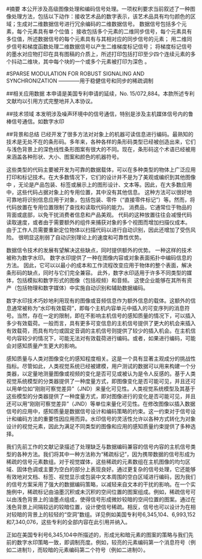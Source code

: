 #摘要
本公开涉及高级图像处理和编码信号处理。一项权利要求当前叙述了一种图像处理方法，包括以下动作：接收艺术品的数字表示，该艺术品具有均匀颜色的区域；生成对二维数据信号进行冗余编码的二维数据信号。 数据信号包括多个元素，每个元素具有单个位值； 接收包括多个元素的二维同步信号，每个元素具有多位值，所述数据信号的每个元素具有与其相对应的同步信号的元素； 用二维同步信号和梯度函数处理二维数据信号以产生二维梯度标记信号； 将梯度标记信号的墨水对应物打印在具有图稿的介质上，所述打印包括打印至少四个连续元素的多个抖动二维块，其中每个块的一个或多个元素被打印为深色 。

#SPARSE MODULATION FOR ROBUST SIGNALING AND SYNCHRONIZATION
————用于稳健信号和同步的稀疏调制

##相关应用数据
本申请是美国专利申请的延续，No. 15/072,884。本款所述专利文献均以引用方式完整地并入本协议。

##技术领域
本发明涉及噪声环境中的信号通信，特别是涉及主机媒体信号内的鲁棒信号通信。如数字水印

##背景和总结
已经开发了很多方法对对象上的机器可读信息进行编码。最熟知的技术是无处不在的条形码。多年来，各种各样的条形码类型已经被创造出来，它们与浅色背景上的深色线性条形图案有很大的不同。现在，条形码这个术语已经被用来涵盖各种形状、大小、图案和颜色的机器符号。

这些类型的代码主要被开发为可靠的数据载体，可以在多种类型的物体上广泛应用打印和标记技术。在大多数情况下，它们的设计并不是为了美观或编织到其他图像中 ，无论是产品包装、标签或展示上的图形设计、文本等。因此，在大多数应用中，这些代码占据对象上的专用位置，其中没有其他信息。 这种方法可以很好地可靠地将识别信息应用于对象，包括包装、零件（“直接零件标记”）等。然而，将代码放置在专用位置限制了查找和读取代码的能力。 消费品，它通常位于物品的背面或底部，以免干扰消费者信息和产品美观。 代码的这种放置往往会减慢代码读取速度，或者由于需要额外的组件来捕获对象的多个视图而增加扫描仪成本。 由于工作人员需要重新定位物体以扫描代码以进行自动识别，因此还增加了受伤风险。 很明显这削弱了自动识别理论上的速度和可靠性优势。

数据信令技术的发展有望解决这些缺点，同时提供额外的优势。 一种这样的技术被称为数字水印。 数字水印提供了一种在图像内容或对象表面拓扑中编码信息的方法。 因此，它可以以最小的成本和工作流程改变应用于物体的整个表面，解决条形码的缺点，同时与它们完全兼容。 此外，数字水印适用于许多不同类型的媒体，包括模拟和数字形式的图像（包括视频）和音频。 这使企业能够在其所有资产（包括物理和数字媒体）中实施自动识别和辅助数据编码。

数字水印技术巧妙地利用现有的图像或音频信息作为额外信息的载体。这额外的信息通常被称为“水印有效载荷”，即每个主机内容单元中插入的可变序列的消息符号。当然，存在一定的限制，即在不影响主机信号的感知质量的情况下，可以插入多少有效载荷。一般而言，具有更多可变信息的主机信号提供了更大的机会来插入有效载荷，而具有均匀或固定音调的主机信号则提供了较少的插入机会。在主机信号内容较少的情况下，可能无法对有效载荷进行编码。或者，如果进行编码，可能会对感知质量产生更大的影响。

感知质量与人类对图像变化的感知程度相关。这是一个具有显著主观成分的挑战性指标。尽管如此，人类视觉系统已经被建模，用户测试的数据可以用来构建一个分类器，以定量地测量图像或视频的变化是否可见或被认为是令人反感的。基于人类视觉系统模型的分类器提供了一种度量方式，即图像变化是否可能可见，并且还可以用单位如“刚刚可察觉差异”（JND）来量化可见性。人类视觉系统模型及其基于这些模型的分类器提供了一种度量方式，即对图像进行的变化是否可能可见，并且还可以用“刚刚可察觉差异”（JND）等单位来量化可见性。在修改图像以插入数据信号的应用中，感知质量是数据信号设计和编码策略的约束。这一约束对于信号设计和编码方法的重要性因应用而异。水印信号的灵活性允许以各种方式转化为对象设计的视觉元素，因此为满足不同类型的图像和应用的感知质量约束提供了多种选择。

我们先前工作的文献记录描述了处理缺乏与数据编码兼容的信号内容的主机信号类型的各种方法。我们将其中一种方法称为“稀疏标记”，因为携带数据的信号形成为稀疏的信号元素数组。对于视觉媒体，这些稀疏的元素数组在主机图像的均匀区域、固体色调或主要为空白的部分上表现良好。通过更复杂的信号处理，它还能够有效地对文档、标签、视觉显示或包装中文本周围的空白区域进行编码，因为我们的信号方案采用了强大的数据编码策略，以减轻来自文本的干扰的影响。在一个实施例中，稀疏标记由油墨沉积或未沉积的空间位置的图案组成。例如，稀疏信号可以由浅色背景上的油墨点组成，使得信号形成微妙较暗的空间位置的图案。通过在浅色背景上间隔较远的较暗位置，设计使信号稀疏。相反，信号也可以设计为在相对较暗的背景上的较轻的“空洞”数组。详见例如美国专利号6,345,104、6,993,152和7,340,076，这些专利的全部内容在此引用并纳入。

正如在美国专利号6,345,104中所描述的，形成光和暗元素的图案的策略与我们先前的数字水印策略一致，即调制亮度。例如，较亮的元素编码第一个消息符号（例如二进制1），而较暗的元素编码第二个符号（例如二进制0）。

